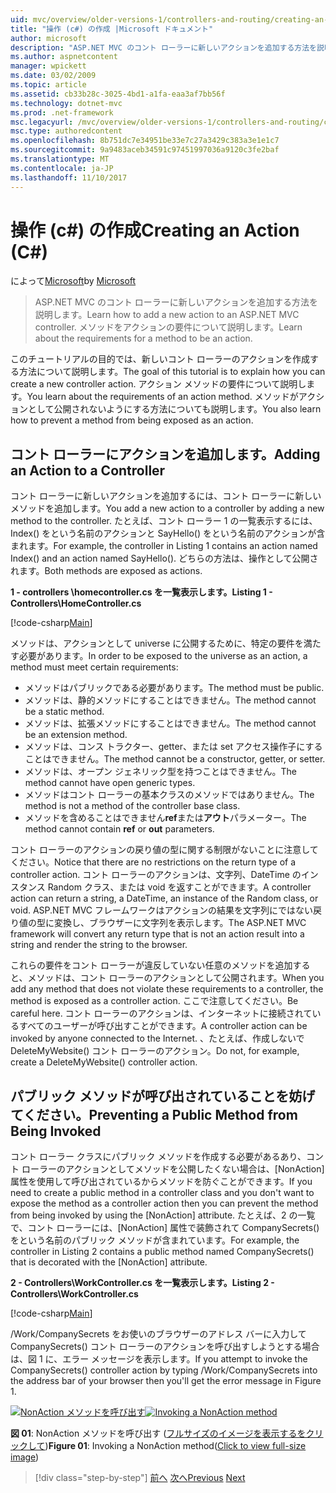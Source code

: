 ```yaml
---
uid: mvc/overview/older-versions-1/controllers-and-routing/creating-an-action-cs
title: "操作 (c#) の作成 |Microsoft ドキュメント"
author: microsoft
description: "ASP.NET MVC のコント ローラーに新しいアクションを追加する方法を説明します。 メソッドをアクションの要件について説明します。"
ms.author: aspnetcontent
manager: wpickett
ms.date: 03/02/2009
ms.topic: article
ms.assetid: cb33b28c-3025-4bd1-a1fa-eaa3af7bb56f
ms.technology: dotnet-mvc
ms.prod: .net-framework
msc.legacyurl: /mvc/overview/older-versions-1/controllers-and-routing/creating-an-action-cs
msc.type: authoredcontent
ms.openlocfilehash: 8b751dc7e34951be33e7c27a3429c383a3e1e1c7
ms.sourcegitcommit: 9a9483aceb34591c97451997036a9120c3fe2baf
ms.translationtype: MT
ms.contentlocale: ja-JP
ms.lasthandoff: 11/10/2017
---
```

<a name="creating-an-action-c"></a><span data-ttu-id="63cfc-104">操作 (c#) の作成</span><span class="sxs-lookup"><span data-stu-id="63cfc-104">Creating an Action (C#)</span></span>
====================
<span data-ttu-id="63cfc-105">によって[Microsoft](https://github.com/microsoft)</span><span class="sxs-lookup"><span data-stu-id="63cfc-105">by [Microsoft](https://github.com/microsoft)</span></span>

> <span data-ttu-id="63cfc-106">ASP.NET MVC のコント ローラーに新しいアクションを追加する方法を説明します。</span><span class="sxs-lookup"><span data-stu-id="63cfc-106">Learn how to add a new action to an ASP.NET MVC controller.</span></span> <span data-ttu-id="63cfc-107">メソッドをアクションの要件について説明します。</span><span class="sxs-lookup"><span data-stu-id="63cfc-107">Learn about the requirements for a method to be an action.</span></span>


<span data-ttu-id="63cfc-108">このチュートリアルの目的では、新しいコント ローラーのアクションを作成する方法について説明します。</span><span class="sxs-lookup"><span data-stu-id="63cfc-108">The goal of this tutorial is to explain how you can create a new controller action.</span></span> <span data-ttu-id="63cfc-109">アクション メソッドの要件について説明します。</span><span class="sxs-lookup"><span data-stu-id="63cfc-109">You learn about the requirements of an action method.</span></span> <span data-ttu-id="63cfc-110">メソッドがアクションとして公開されないようにする方法についても説明します。</span><span class="sxs-lookup"><span data-stu-id="63cfc-110">You also learn how to prevent a method from being exposed as an action.</span></span>

## <a name="adding-an-action-to-a-controller"></a><span data-ttu-id="63cfc-111">コント ローラーにアクションを追加します。</span><span class="sxs-lookup"><span data-stu-id="63cfc-111">Adding an Action to a Controller</span></span>

<span data-ttu-id="63cfc-112">コント ローラーに新しいアクションを追加するには、コント ローラーに新しいメソッドを追加します。</span><span class="sxs-lookup"><span data-stu-id="63cfc-112">You add a new action to a controller by adding a new method to the controller.</span></span> <span data-ttu-id="63cfc-113">たとえば、コント ローラー 1 の一覧表示するには、Index() をという名前のアクションと SayHello() をという名前のアクションが含まれます。</span><span class="sxs-lookup"><span data-stu-id="63cfc-113">For example, the controller in Listing 1 contains an action named Index() and an action named SayHello().</span></span> <span data-ttu-id="63cfc-114">どちらの方法は、操作として公開されます。</span><span class="sxs-lookup"><span data-stu-id="63cfc-114">Both methods are exposed as actions.</span></span>

<span data-ttu-id="63cfc-115">**1 - controllers \homecontroller.cs を一覧表示します。**</span><span class="sxs-lookup"><span data-stu-id="63cfc-115">**Listing 1 - Controllers\HomeController.cs**</span></span>

[!code-csharp[Main](creating-an-action-cs/samples/sample1.cs)]

<span data-ttu-id="63cfc-116">メソッドは、アクションとして universe に公開するために、特定の要件を満たす必要があります。</span><span class="sxs-lookup"><span data-stu-id="63cfc-116">In order to be exposed to the universe as an action, a method must meet certain requirements:</span></span>

- <span data-ttu-id="63cfc-117">メソッドはパブリックである必要があります。</span><span class="sxs-lookup"><span data-stu-id="63cfc-117">The method must be public.</span></span>
- <span data-ttu-id="63cfc-118">メソッドは、静的メソッドにすることはできません。</span><span class="sxs-lookup"><span data-stu-id="63cfc-118">The method cannot be a static method.</span></span>
- <span data-ttu-id="63cfc-119">メソッドは、拡張メソッドにすることはできません。</span><span class="sxs-lookup"><span data-stu-id="63cfc-119">The method cannot be an extension method.</span></span>
- <span data-ttu-id="63cfc-120">メソッドは、コンス トラクター、getter、または set アクセス操作子にすることはできません。</span><span class="sxs-lookup"><span data-stu-id="63cfc-120">The method cannot be a constructor, getter, or setter.</span></span>
- <span data-ttu-id="63cfc-121">メソッドは、オープン ジェネリック型を持つことはできません。</span><span class="sxs-lookup"><span data-stu-id="63cfc-121">The method cannot have open generic types.</span></span>
- <span data-ttu-id="63cfc-122">メソッドはコント ローラーの基本クラスのメソッドではありません。</span><span class="sxs-lookup"><span data-stu-id="63cfc-122">The method is not a method of the controller base class.</span></span>
- <span data-ttu-id="63cfc-123">メソッドを含めることはできません**ref**または**アウト**パラメーター。</span><span class="sxs-lookup"><span data-stu-id="63cfc-123">The method cannot contain **ref** or **out** parameters.</span></span>

<span data-ttu-id="63cfc-124">コント ローラーのアクションの戻り値の型に関する制限がないことに注意してください。</span><span class="sxs-lookup"><span data-stu-id="63cfc-124">Notice that there are no restrictions on the return type of a controller action.</span></span> <span data-ttu-id="63cfc-125">コント ローラーのアクションは、文字列、DateTime のインスタンス Random クラス、または void を返すことができます。</span><span class="sxs-lookup"><span data-stu-id="63cfc-125">A controller action can return a string, a DateTime, an instance of the Random class, or void.</span></span> <span data-ttu-id="63cfc-126">ASP.NET MVC フレームワークはアクションの結果を文字列にではない戻り値の型に変換し、ブラウザーに文字列を表示します。</span><span class="sxs-lookup"><span data-stu-id="63cfc-126">The ASP.NET MVC framework will convert any return type that is not an action result into a string and render the string to the browser.</span></span>

<span data-ttu-id="63cfc-127">これらの要件をコント ローラーが違反していない任意のメソッドを追加すると、メソッドは、コント ローラーのアクションとして公開されます。</span><span class="sxs-lookup"><span data-stu-id="63cfc-127">When you add any method that does not violate these requirements to a controller, the method is exposed as a controller action.</span></span> <span data-ttu-id="63cfc-128">ここで注意してください。</span><span class="sxs-lookup"><span data-stu-id="63cfc-128">Be careful here.</span></span> <span data-ttu-id="63cfc-129">コント ローラーのアクションは、インターネットに接続されているすべてのユーザーが呼び出すことができます。</span><span class="sxs-lookup"><span data-stu-id="63cfc-129">A controller action can be invoked by anyone connected to the Internet.</span></span> <span data-ttu-id="63cfc-130">、たとえば、作成しないで DeleteMyWebsite() コント ローラーのアクション。</span><span class="sxs-lookup"><span data-stu-id="63cfc-130">Do not, for example, create a DeleteMyWebsite() controller action.</span></span>

## <a name="preventing-a-public-method-from-being-invoked"></a><span data-ttu-id="63cfc-131">パブリック メソッドが呼び出されていることを妨げてください。</span><span class="sxs-lookup"><span data-stu-id="63cfc-131">Preventing a Public Method from Being Invoked</span></span>

<span data-ttu-id="63cfc-132">コント ローラー クラスにパブリック メソッドを作成する必要があるあり、コント ローラーのアクションとしてメソッドを公開したくない場合は、[NonAction] 属性を使用して呼び出されているからメソッドを防ぐことができます。</span><span class="sxs-lookup"><span data-stu-id="63cfc-132">If you need to create a public method in a controller class and you don't want to expose the method as a controller action then you can prevent the method from being invoked by using the [NonAction] attribute.</span></span> <span data-ttu-id="63cfc-133">たとえば、2 の一覧で、コント ローラーには、[NonAction] 属性で装飾されて CompanySecrets() をという名前のパブリック メソッドが含まれています。</span><span class="sxs-lookup"><span data-stu-id="63cfc-133">For example, the controller in Listing 2 contains a public method named CompanySecrets() that is decorated with the [NonAction] attribute.</span></span>

<span data-ttu-id="63cfc-134">**2 - Controllers\WorkController.cs を一覧表示します。**</span><span class="sxs-lookup"><span data-stu-id="63cfc-134">**Listing 2 - Controllers\WorkController.cs**</span></span>

[!code-csharp[Main](creating-an-action-cs/samples/sample2.cs)]

<span data-ttu-id="63cfc-135">/Work/CompanySecrets をお使いのブラウザーのアドレス バーに入力して CompanySecrets() コント ローラーのアクションを呼び出すしようとする場合は、図 1 に、エラー メッセージを表示します。</span><span class="sxs-lookup"><span data-stu-id="63cfc-135">If you attempt to invoke the CompanySecrets() controller action by typing /Work/CompanySecrets into the address bar of your browser then you'll get the error message in Figure 1.</span></span>


<span data-ttu-id="63cfc-136">[![NonAction メソッドを呼び出す](creating-an-action-cs/_static/image1.jpg)](creating-an-action-cs/_static/image1.png)</span><span class="sxs-lookup"><span data-stu-id="63cfc-136">[![Invoking a NonAction method](creating-an-action-cs/_static/image1.jpg)](creating-an-action-cs/_static/image1.png)</span></span>

<span data-ttu-id="63cfc-137">**図 01**: NonAction メソッドを呼び出す ([フルサイズのイメージを表示するをクリックして](creating-an-action-cs/_static/image2.png))</span><span class="sxs-lookup"><span data-stu-id="63cfc-137">**Figure 01**: Invoking a NonAction method([Click to view full-size image](creating-an-action-cs/_static/image2.png))</span></span>

>[!div class="step-by-step"]
<span data-ttu-id="63cfc-138">[前へ](creating-a-controller-cs.md)
[次へ](asp-net-mvc-routing-overview-vb.md)</span><span class="sxs-lookup"><span data-stu-id="63cfc-138">[Previous](creating-a-controller-cs.md)
[Next](asp-net-mvc-routing-overview-vb.md)</span></span>
